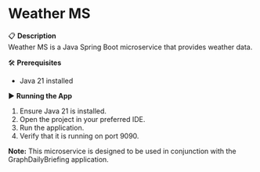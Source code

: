 # Weather MS

📋 **Description**  
Weather MS is a Java Spring Boot microservice that provides weather data.

🛠️ **Prerequisites**
- Java 21 installed

▶️ **Running the App**
1. Ensure Java 21 is installed.
2. Open the project in your preferred IDE.
3. Run the application.
4. Verify that it is running on port 9090.

**Note:** This microservice is designed to be used in conjunction with the GraphDailyBriefing application.